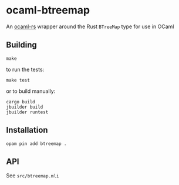 # ocaml-btreemap

An [ocaml-rs](https://github.com/zshipko/ocaml-rs) wrapper around the Rust `BTreeMap` type for use in OCaml

## Building

    make

to run the tests:

    make test

or to build manually:

    cargo build
    jbuilder build
    jbuilder runtest

## Installation

    opam pin add btreemap .


## API

See `src/btreemap.mli`

